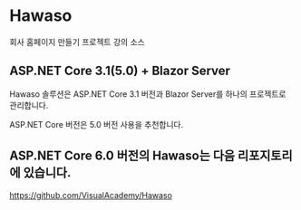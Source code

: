 # Hawaso
회사 홈페이지 만들기 프로젝트 강의 소스


## ASP.NET Core 3.1(5.0) + Blazor Server

Hawaso 솔루션은 ASP.NET Core 3.1 버전과 Blazor Server를 하나의 프로젝트로 관리합니다.

ASP.NET Core 버전은 5.0 버전 사용을 추천합니다.


## ASP.NET Core 6.0 버전의 Hawaso는 다음 리포지토리에 있습니다.

https://github.com/VisualAcademy/Hawaso

